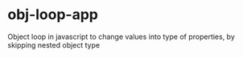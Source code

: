 # obj-loop-app
Object loop in javascript to change values into type of properties, by skipping nested object type
